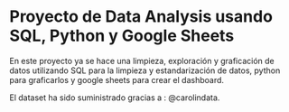 <h1>Proyecto de Data Analysis usando SQL, Python y Google Sheets</h1>

En este proyecto ya se hace una limpieza, exploración y graficación de datos utilizando SQL para la limpieza y estandarización de datos, python para graficarlos y google sheets para crear 
el dashboard.

El dataset ha sido suministrado gracias a : @carolindata.
